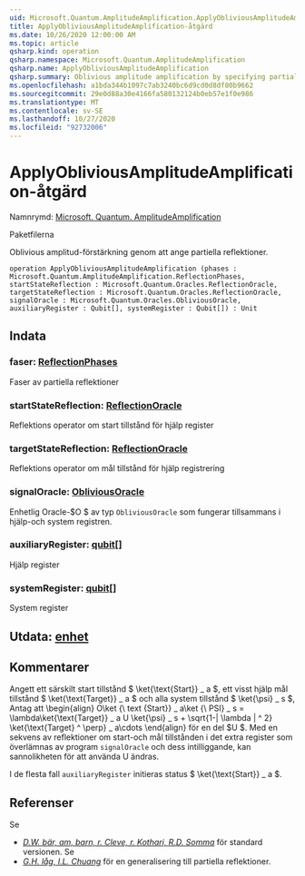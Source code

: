 ```yaml
---
uid: Microsoft.Quantum.AmplitudeAmplification.ApplyObliviousAmplitudeAmplification
title: ApplyObliviousAmplitudeAmplification-åtgärd
ms.date: 10/26/2020 12:00:00 AM
ms.topic: article
qsharp.kind: operation
qsharp.namespace: Microsoft.Quantum.AmplitudeAmplification
qsharp.name: ApplyObliviousAmplitudeAmplification
qsharp.summary: Oblivious amplitude amplification by specifying partial reflections.
ms.openlocfilehash: a1bda344b1097c7ab3240bc6d9cd0d8df80b9662
ms.sourcegitcommit: 29e0d88a30e4166fa580132124b0eb57e1f0e986
ms.translationtype: MT
ms.contentlocale: sv-SE
ms.lasthandoff: 10/27/2020
ms.locfileid: "92732006"
---
```

# <a name="applyobliviousamplitudeamplification-operation"></a>ApplyObliviousAmplitudeAmplification-åtgärd

Namnrymd: [Microsoft. Quantum. AmplitudeAmplification](xref:Microsoft.Quantum.AmplitudeAmplification)

Paketfilerna [](https://nuget.org/packages/)


Oblivious amplitud-förstärkning genom att ange partiella reflektioner.

```qsharp
operation ApplyObliviousAmplitudeAmplification (phases : Microsoft.Quantum.AmplitudeAmplification.ReflectionPhases, startStateReflection : Microsoft.Quantum.Oracles.ReflectionOracle, targetStateReflection : Microsoft.Quantum.Oracles.ReflectionOracle, signalOracle : Microsoft.Quantum.Oracles.ObliviousOracle, auxiliaryRegister : Qubit[], systemRegister : Qubit[]) : Unit
```


## <a name="input"></a>Indata

### <a name="phases--reflectionphases"></a>faser: [ReflectionPhases](xref:Microsoft.Quantum.AmplitudeAmplification.ReflectionPhases)

Faser av partiella reflektioner


### <a name="startstatereflection--reflectionoracle"></a>startStateReflection: [ReflectionOracle](xref:Microsoft.Quantum.Oracles.ReflectionOracle)

Reflektions operator om start tillstånd för hjälp register


### <a name="targetstatereflection--reflectionoracle"></a>targetStateReflection: [ReflectionOracle](xref:Microsoft.Quantum.Oracles.ReflectionOracle)

Reflektions operator om mål tillstånd för hjälp registrering


### <a name="signaloracle--obliviousoracle"></a>signalOracle: [ObliviousOracle](xref:Microsoft.Quantum.Oracles.ObliviousOracle)

Enhetlig Oracle-$O $ av typ `ObliviousOracle` som fungerar tillsammans i hjälp-och system registren.


### <a name="auxiliaryregister--qubit"></a>auxiliaryRegister: [qubit](xref:microsoft.quantum.lang-ref.qubit)[]

Hjälp register


### <a name="systemregister--qubit"></a>systemRegister: [qubit](xref:microsoft.quantum.lang-ref.qubit)[]

System register



## <a name="output--unit"></a>Utdata: [enhet](xref:microsoft.quantum.lang-ref.unit)



## <a name="remarks"></a>Kommentarer

Angett ett särskilt start tillstånd $ \ket{\text{Start}} \_ a $, ett visst hjälp mål tillstånd $ \ket{\text{Target}} \_ a $ och alla system tillstånd $ \ket{\psi} \_ s $, Antag att \begin{align} O\ket {\ text {Start}} \_ a\ket {\ PSI} \_ s = \lambda\ket{\text{Target}} \_ a U \ket{\psi} \_ s + \sqrt{1-| \lambda | ^ 2} \ket{\text{Target} ^ \perp} \_ a\cdots \end{align} för en del $U $.
Med en sekvens av reflektioner om start-och mål tillstånden i det extra register som överlämnas av program `signalOracle` och dess intilliggande, kan sannolikheten för att använda U ändras.

I de flesta fall `auxiliaryRegister` initieras status $ \ket{\text{Start}} \_ a $.

## <a name="references"></a>Referenser

Se

- [ *D.W. bär, am, barn, r. Cleve, r. Kothari, R.D. Somma*](https://arxiv.org/abs/1312.1414) för standard versionen.
  Se
- [ *G.H. låg, I.L. Chuang*](https://arxiv.org/abs/1610.06546) för en generalisering till partiella reflektioner.